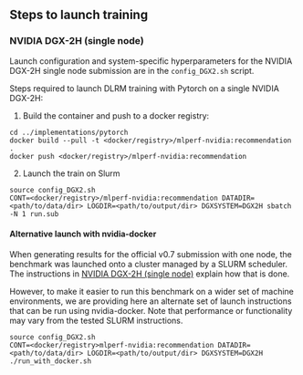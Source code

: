 ## Steps to launch training

### NVIDIA DGX-2H (single node)

Launch configuration and system-specific hyperparameters for the NVIDIA DGX-2H
single node submission are in the `config_DGX2.sh` script.

Steps required to launch DLRM training with Pytorch on a single NVIDIA DGX-2H:


1. Build the container and push to a docker registry:

```
cd ../implementations/pytorch
docker build --pull -t <docker/registry>/mlperf-nvidia:recommendation .
docker push <docker/registry>/mlperf-nvidia:recommendation
```

2. Launch the train on Slurm
```
source config_DGX2.sh
CONT=<docker/registry>/mlperf-nvidia:recommendation DATADIR=<path/to/data/dir> LOGDIR=<path/to/output/dir> DGXSYSTEM=DGX2H sbatch -N 1 run.sub
```

#### Alternative launch with nvidia-docker

When generating results for the official v0.7 submission with one node, the
benchmark was launched onto a cluster managed by a SLURM scheduler. The
instructions in [NVIDIA DGX-2H (single node)](#nvidia-dgx-2h-single-node) explain
how that is done.

However, to make it easier to run this benchmark on a wider set of machine
environments, we are providing here an alternate set of launch instructions
that can be run using nvidia-docker. Note that performance or functionality may
vary from the tested SLURM instructions.

```
source config_DGX2.sh
CONT=<docker/registry>mlperf-nvidia:recommendation DATADIR=<path/to/data/dir> LOGDIR=<path/to/output/dir> DGXSYSTEM=DGX2H ./run_with_docker.sh
```

